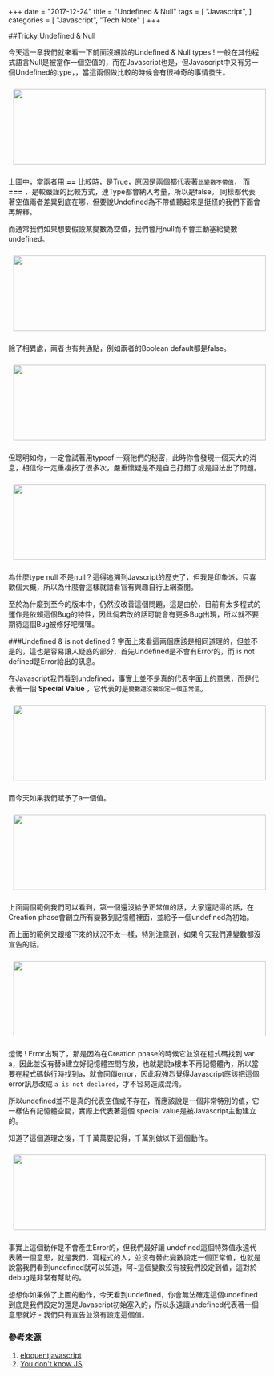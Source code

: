 +++
date = "2017-12-24"
title = "Undefined & Null"
tags = [
  "Javascript",
]
categories = [
  "Javascript",
  "Tech Note"
]
+++

##Tricky Undefined & Null

今天這一章我們就來看一下前面沒細談的Undefined & Null types ! 一般在其他程式語言Null是被當作一個空值的，而在Javascript也是，但Javascript中又有另一個Undefined的type，，當這兩個做比較的時候會有很神奇的事情發生。

<img style="width:100%;height:150px;padding:10px" src="../images/tricky.png" />

上圖中，當兩者用 __==__ 比較時，是True，原因是兩個都代表著`此變數不帶值`，
而 __===__ ，是較嚴謹的比較方式，連Type都會納入考量，所以是false。
同樣都代表著空值兩者差異到底在哪，但要說Undefined為不帶值聽起來是挺怪的我們下面會再解釋。

而通常我們如果想要假設某變數為空值，我們會用null而不會主動塞給變數undefined。


<img style="width:100%;height:150px;padding:10px" src="../images/tricky1.png" />

除了相異處，兩者也有共通點，例如兩者的Boolean default都是false。

<img style="width:100%;height:150px;padding:10px" src="../images/tricky2.png" />

但聰明如你，一定會試著用typeof 一窺他們的秘密，此時你會發現一個天大的消息，相信你一定重複按了很多次，嚴重懷疑是不是自己打錯了或是語法出了問題。

<img style="width:100%;height:150px;padding:10px" src="../images/tricky3.png" />

為什麼type null 不是null？這得追溯到Javscript的歷史了，但我是印象派，只喜歡個大概，所以為什麼會這樣就請看官有興趣自行上網查閱。

至於為什麼到至今的版本中，仍然沒改善這個問題，這是由於，目前有太多程式的運作是依賴這個Bug的特性，因此倘若改的話可能會有更多Bug出現，所以就不要期待這個Bug被修好吧嘿嘿。

###Undefined & is not defined ?
字面上來看這兩個應該是相同道理的，但並不是的，這也是容易讓人疑惑的部分，首先Undefined是不會有Error的，而 is not defined是Error給出的訊息。

在Javascript我們看到undefined，事實上並不是真的代表字面上的意思，而是代表著一個 __Special Value__	，它代表的是`變數還沒被設定一個正常值`。

<img style="width:100%;height:150px;padding:10px" src="../images/tricky4.png" />

而今天如果我們賦予了a一個值。

<img style="width:100%;height:150px;padding:10px" src="../images/tricky5.png" />

上面兩個範例我們可以看到，第一個還沒給予正常值的話，大家還記得的話，在Creation phase會創立所有變數到記憶體裡面，並給予一個undefined為初始。

而上面的範例又跟接下來的狀況不太一樣，特別注意到，如果今天我們連變數都沒宣告的話。

<img style="width:100%;height:150px;padding:10px" src="../images/tricky6.png" />

燈愣 ! Error出現了，那是因為在Creation phase的時候它並沒在程式碼找到 var a，因此並沒有替a建立好記憶體空間存放，也就是說a根本不再記憶體內，所以當要在程式碼執行時找到a，就會回傳error，因此我強烈覺得Javascript應該把這個error訊息改成 `a is not declared`，才不容易造成混淆。

所以undefined並不是真的代表空值或不存在，而應該說是一個非常特別的值，它一樣佔有記憶體空間，實際上代表著這個 special value是被Javascript主動建立的。

知道了這個道理之後，千千萬萬要記得，千萬別做以下這個動作。

<img style="width:100%;height:150px;padding:10px" src="../images/tricky7.png" />

事實上這個動作是不會產生Error的，但我們最好讓 undefined這個特殊值永遠代表著一個意思，就是我們，寫程式的人，並沒有替此變數設定一個正常值，也就是說當我們看到undefined就可以知道，阿~這個變數沒有被我們設定到值，這對於debug是非常有幫助的。

想想你如果做了上圖的動作，今天看到undefined，你會無法確定這個undefined到底是我們設定的還是Javascript初始塞入的，所以永遠讓undefined代表著一個意思就好 - 我們只有宣告並沒有設定這個值。


### 參考來源

1. <a href="http://eloquentjavascript.net/00_intro.html#h_GlF1Kuv0JF" target="_blank">eloquentjavascript</a>
2. <a href="https://github.com/getify/You-Dont-Know-JS/blob/master/up%20%26%20going/ch2.md" target="_blank">You don't know JS</a>
